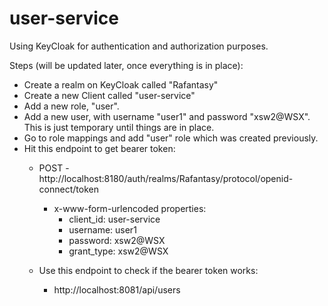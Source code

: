 # user-service

Using KeyCloak for authentication and authorization purposes.

Steps (will be updated later, once everything is in place):

- Create a realm on KeyCloak called "Rafantasy"
- Create a new Client called "user-service"  
- Add a new role, "user". 
- Add a new user, with username "user1" and password "xsw2@WSX". This is just temporary until things are in place.
- Go to role mappings and add "user" role which was created previously.
- Hit this endpoint to get bearer token:
  * POST - http://localhost:8180/auth/realms/Rafantasy/protocol/openid-connect/token
    * x-www-form-urlencoded properties:
        * client_id: user-service
        * username: user1
        * password: xsw2@WSX
        * grant_type: xsw2@WSX
    
  * Use this endpoint to check if the bearer token works:
    * http://localhost:8081/api/users
    